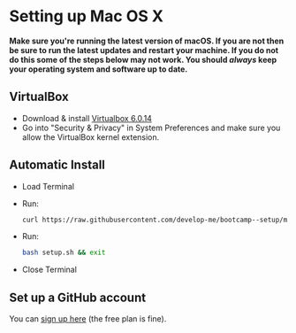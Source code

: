 # Setting up Mac OS X

**Make sure you're running the latest version of macOS. If you are not then be sure to run the latest updates and restart your machine. If you do not do this some of the steps below may not work. You should *always* keep your operating system and software up to date.**

## VirtualBox

- Download & install [Virtualbox 6.0.14](https://download.virtualbox.org/virtualbox/6.0.14/VirtualBox-6.0.14-133895-OSX.dmg)
- Go into "Security & Privacy" in System Preferences and make sure you allow the VirtualBox kernel extension.


## Automatic Install

- Load Terminal
- Run:

    ```bash
    curl https://raw.githubusercontent.com/develop-me/bootcamp--setup/master/mac/setup.sh > setup.sh
    ```

- Run:

    ```bash
    bash setup.sh && exit
    ```

- Close Terminal

## Set up a GitHub account

You can [sign up here](https://github.com/join) (the free plan is fine).
